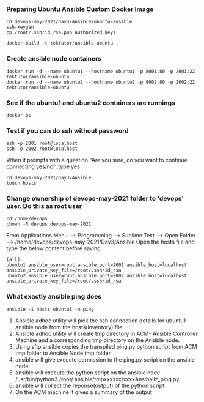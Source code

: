 ### Preparing Ubuntu Ansible Custom Docker Image
```
cd devops-may-2021/Day3/Ansible/ubuntu-ansible
ssh-keygen
cp /root/.ssh/id_rsa.pub authorized_keys

docker build -t tektutor/ansible-ubuntu .
```

### Create ansible node containers
```
docker run -d --name ubuntu1 --hostname ubuntu1 -p 8001:80 -p 2001:22 tektutor/ansible-ubuntu
docker run -d --name ubuntu2 --hostname ubuntu2 -p 8002:80 -p 2002:22 tektutor/ansible-ubuntu
```

### See if the ubuntu1 and ubuntu2 containers are runnings
```
docker ps
```

### Test if you can do ssh without password
```
ssh -p 2001 root@localhost
ssh -p 2002 root@localhost
```
When it prompts with a question "Are you sure, do you want to continue connecting yes/no",  type yes
```
cd devops-may-2021/Day3/Ansible
touch hosts
```

### Change ownership of devops-may-2021 folder to 'devops' user. Do this as root user
```
cd /home/devops
chown -R devops devops-may-2021
```

From Applications Menu --> Programming --> Sublime Text --> Open Folder --> /home/devops/devops-may-2021/Day3/Ansible
Open the hosts file and type the below content before saving
```
[all]
ubuntu1 ansible_user=root ansible_port=2001 ansible_host=localhost ansible_private_key_file=/root/.ssh/id_rsa
ubuntu2 ansible_user=root ansible_port=2002 ansible_host=localhost ansible_private_key_file=/root/.ssh/id_rsa
```

### What exactly ansible ping does
```
ansible -i hosts ubuntu1 -m ping
```

1. Ansible adhoc utility will pick the ssh connection details for ubuntu1 ansible node from the hosts(inventory) file.
2. Ansible adhoc utility will create tmp directory in ACM- Ansible Controller Machine and a corresponding tmp directory
   on the Ansible node.
3. Using sftp ansible copies the transpiled ping.py python script from ACM tmp folder to Ansible Node tmp folder
4. ansible will give execute permission to the ping.py script on the ansible node
5. ansible will execute the python script on the ansible node /usr/bin/python3 /root/.ansible/tmpxxxxxx/xxxxAnsiballz_ping.py
6. ansible will collect the reponse(output) of the python script 
7. On the ACM machine it gives a summary of the output

